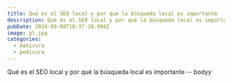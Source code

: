 ```yaml
---
title: Qué es el SEO local y por qué la búsqueda local es importante
description: Qué es el SEO local y por qué la búsqueda local es importante--descripcion
pubDate: 2024-09-08T18:37:10.994Z
image: pl.jpg
categories:
  - manicura
  - pedicura
---
```

Qué es el SEO local y por qué la búsqueda local es importante -- bodyy